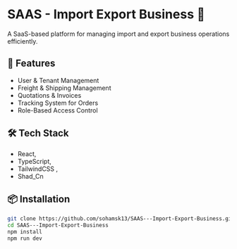 # SAAS - Import Export Business 🚢

A SaaS-based platform for managing import and export business operations efficiently.

## 🚀 Features
- User & Tenant Management
- Freight & Shipping Management
- Quotations & Invoices
- Tracking System for Orders
- Role-Based Access Control

## 🛠 Tech Stack
- React,
-  TypeScript,
-  TailwindCSS ,
-  Shad_Cn


## 📦 Installation
```bash
git clone https://github.com/sohamsk13/SAAS---Import-Export-Business.git
cd SAAS---Import-Export-Business
npm install
npm run dev

